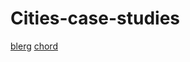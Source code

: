 # Cities-case-studies

[blerg](https://mcc-apsis.github.io/Cities-case-studies/City_case_studies.html)
[chord](https://mcc-apsis.github.io/Cities-case-studies/asd.html)